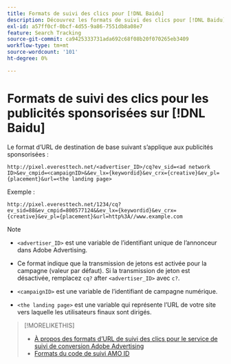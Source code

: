 ```yaml
---
title: Formats de suivi des clics pour [!DNL Baidu]
description: Découvrez les formats de suivi des clics pour [!DNL Baidu] comptes.
exl-id: a57ff0cf-0bcf-4d55-9a86-7551db8a08e7
feature: Search Tracking
source-git-commit: ca9425333731ada692c68f08b20f070265eb3409
workflow-type: tm+mt
source-wordcount: '101'
ht-degree: 0%

---
```


# Formats de suivi des clics pour les publicités sponsorisées sur [!DNL Baidu]

Le format d’URL de destination de base suivant s’applique aux publicités sponsorisées :

`http://pixel.everesttech.net/<advertiser_ID>/cq?ev_sid=<ad network ID>&ev_cmpid=<campaignID>&&ev_lx={keywordid}&ev_crx={creative}&ev_pl={placement}&url=<the landing page>`

Exemple :

`http://pixel.everesttech.net/1234/cq?ev_sid=88&ev_cmpid=800577124&&ev_lx={keywordid}&ev_crx={creative}&ev_pl={placement}&url=http%3A//www.example.com`

>[!NOTE]
>
>* `<advertiser_ID>` est une variable de l’identifiant unique de l’annonceur dans Adobe Advertising.
>
>* Ce format indique que la transmission de jetons est activée pour la campagne (valeur par défaut). Si la transmission de jeton est désactivée, remplacez `cq?` after `<advertiser_ID>` avec `c?`.
>
>* `<campaignID>` est une variable de l’identifiant de campagne numérique.
>
>* `<the landing page>` est une variable qui représente l’URL de votre site vers laquelle les utilisateurs finaux sont dirigés.

>[!MORELIKETHIS]
>
>* [À propos des formats d’URL de suivi des clics pour le service de suivi de conversion Adobe Advertising](formats-click-tracking-about.md)
>* [Formats du code de suivi AMO ID](amo-id-tracking-parameter.md)
